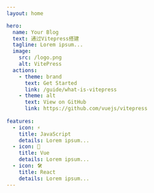 ```yaml
---
layout: home

hero:
  name: Your Blog
  text: 通过Vitepress搭建
  tagline: Lorem ipsum...
  image:
    src: /logo.png
    alt: VitePress
  actions:
    - theme: brand
      text: Get Started
      link: /guide/what-is-vitepress
    - theme: alt
      text: View on GitHub
      link: https://github.com/vuejs/vitepress
      
features:
  - icon: ⚡️
    title: JavaScript
    details: Lorem ipsum...
  - icon: 🖖
    title: Vue
    details: Lorem ipsum...
  - icon: 🛠️
    title: React
    details: Lorem ipsum...
---
```


<style>
:root {
  --vp-home-hero-name-color: transparent;
  --vp-home-hero-name-background: -webkit-linear-gradient(120deg, red, #41d1ff);
}
</style>